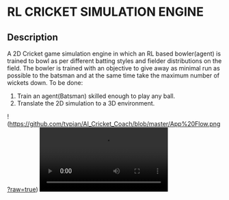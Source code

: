 # RL CRICKET SIMULATION ENGINE
## Description

A 2D Cricket game simulation engine in which an RL based bowler(agent) is trained to bowl as per different batting styles and fielder distributions on the field. The bowler is trained with an objective to give away as minimal run as possible to the batsman and at the same time take the maximum number of wickets down.
To be done:
1) Train an agent(Batsman) skilled enough to play any ball.
2) Translate the 2D simulation to a 3D environment.

!(https://github.com/tvpian/AI_Cricket_Coach/blob/master/App%20Flow.png?raw=true)
![Demo](https://user-images.githubusercontent.com/41953267/103368168-edf62180-4aec-11eb-8c0e-27e4c3278b88.mp4)


